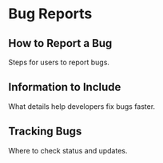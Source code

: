 # Bug Reports

## How to Report a Bug
Steps for users to report bugs.

## Information to Include
What details help developers fix bugs faster.

## Tracking Bugs
Where to check status and updates.